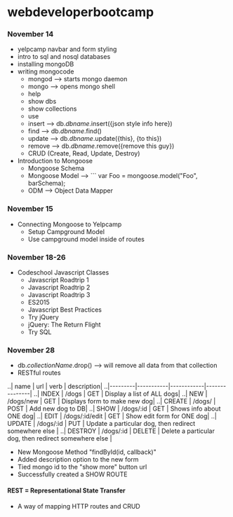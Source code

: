 # webdeveloperbootcamp

### November 14
+ yelpcamp navbar and form styling
+ intro to sql and nosql databases
+ installing mongoDB
+ writing mongocode
  + mongod --> starts mongo daemon
  + mongo --> opens mongo shell
  + help
  + show dbs
  + show collections
  + use
  + insert --> db.*dbname*.insert({json style info here})
  + find --> db.*dbname*.find()
  + update --> db.*dbname*.update({this}, {to this})
  + remove --> db.*dbname*.remove({remove this guy})
  + CRUD (Create, Read, Update, Destroy)
+ Introduction to Mongoose
  + Mongoose Schema
  + Mongoose Model --> ``` var Foo = mongoose.model("Foo", barSchema);
  + ODM --> Object Data Mapper

### November 15
+ Connecting Mongoose to Yelpcamp
  + Setup Campground Model
  + Use campground model inside of routes

### November 18-26
+ Codeschool Javascript Classes
  + Javascript Roadtrip 1
  + Javascript Roadtrip 2
  + Javascript Roadtrip 3
  + ES2015
  + Javascript Best Practices
  + Try jQuery
  + jQuery: The Return Flight
  + Try SQL

### November 28
+ db.*collectionName*.drop() --> will remove all data from that collection
+ RESTful routes

..|   name  |     url   |     verb   |    description|
..|---------|-----------|------------|---------------|
..| INDEX   | /dogs     |  GET       | Display a list of ALL dogs|
..| NEW     | /dogs/new |  GET       | Displays form to make new dog|
..| CREATE  | /dogs/    |  POST      | Add new dog to DB|
..| SHOW    | /dogs/:id |  GET       | Shows info about ONE dog|
..| EDIT    | /dogs/:id/edit | GET   | Show edit form for ONE dog|
..| UPDATE  | /dogs/:id | PUT        | Update a particular dog, then redirect somewhere else |
..| DESTROY | /dogs/:id | DELETE     | Delete a particular dog, then redirect somewhere else |

+ New Mongoose Method "findById(id, callback)"
+ Added description option to the new form
+ Tied mongo id to the "show more" button url
+ Successfully created a SHOW ROUTE

#### **REST** = Representational State Transfer
+ A way of mapping HTTP routes and CRUD
